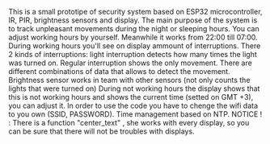 This is a small prototipe of security system based on ESP32 microcontroller, IR, PIR, brightness sensors and display.
The main purpose of the system is to track unpleasant movements during the night or sleeping hours.
You can adjust working hours by yourself. Meanwhile it works from 22:00 till 07:00.
During working hours you'll see on display ammount of interruptions.
There 2 kinds of interruptions: light interruption detects how many times the light was turned on.
Regular interruption shows the only movement. There are different combinations of data that allows to detect the movement. Brightness sensor works in team with other sensors (not only counts the lights that were turned on)
During not working hours the display shows that this is not working hours and shows the current time (setted on GMT +3), you can adjust it.
In order to use the code you have to chenge the wifi data to you own (SSID, PASSWORD).
Time management based on NTP.
NOTICE ! : There is a function "center_text" , she works with every display, so you can be sure that there will not be troubles with displays.

